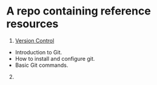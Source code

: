 # A repo containing reference resources  
  
1. [Version Control](version-control.txt)  
- Introduction to Git.
- How to install and configure git.
- Basic Git commands.  

2. 
